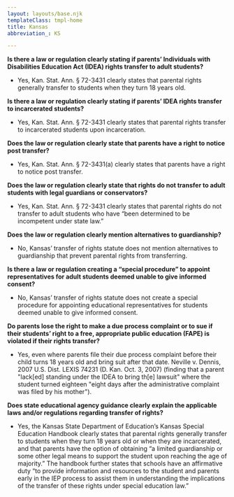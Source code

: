 ```yaml
---
layout: layouts/base.njk
templateClass: tmpl-home
title: Kansas
abbreviation_: KS

---
```

**Is there a law or regulation clearly stating if parents’ Individuals with Disabilities Education Act (IDEA) rights transfer to adult students?**

* Yes, Kan. Stat. Ann. § 72-3431 clearly states that parental rights generally transfer to students when they turn 18 years old.

**Is there a law or regulation clearly stating if parents’ IDEA rights transfer to incarcerated students?**

* Yes, Kan. Stat. Ann. § 72-3431 clearly states that parental rights transfer to incarcerated students upon incarceration.

**Does the law or regulation clearly state that parents have a right to notice post transfer?**

* Yes, Kan. Stat. Ann. § 72-3431(a) clearly states that parents have a right to notice post transfer.

**Does the law or regulation clearly state that rights do not transfer to adult students with legal guardians or conservators?**

* Yes, Kan. Stat. Ann. § 72-3431 clearly states that parental rights do not transfer to adult students who have “been determined to be incompetent under state law.”

**Does the law or regulation clearly mention alternatives to guardianship?**

* No, Kansas’ transfer of rights statute does not mention alternatives to guardianship that prevent parental rights from transferring.

**Is there a law or regulation creating a “special procedure”  to appoint representatives for adult students deemed unable to give informed consent?**

* No, Kansas’ transfer of rights statute does not create a special procedure for appointing educational representatives for students deemed unable to give informed consent.

**Do parents lose the right to make a due process complaint or to sue if their students’ right to a free, appropriate public education (FAPE) is violated if their rights transfer?**

* Yes, even where parents file their due process complaint before their child turns 18 years old and bring suit after that date. Neville v. Dennis, 2007 U.S. Dist. LEXIS 74231 (D. Kan. Oct. 3, 2007) (finding that a parent "lack\[ed\] standing under the IDEA to bring th\[e\] lawsuit" where the student turned eighteen "eight days after the administrative complaint was filed by his mother").

**Does state educational agency guidance clearly explain the applicable laws and/or regulations regarding transfer of rights?**

* Yes, the Kansas State Department of Education’s Kansas Special Education Handbook clearly states that parental rights generally transfer to students when they turn 18 years old or when they are incarcerated, and that parents have the option of obtaining “a limited guardianship or some other legal means to support the student upon reaching the age of majority.” The handbook further states that schools have an affirmative duty “to provide information and resources to the student and parents early in the IEP process to assist them in understanding the implications of the transfer of these rights under special education law.”